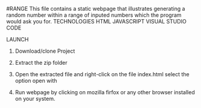 #RANGE
This file contains a static webpage that illustrates generating a random number within a range of inputed numbers
which the program would ask you for.
TECHNOLOGIES 
HTML
JAVASCRIPT
VISUAL STUDIO CODE

LAUNCH
1. Download/clone Project

2. Extract the zip folder

3. Open the extracted file and right-click on the file index.html select the option open with

4. Run webpage by clicking on mozilla firfox or any other browser installed on your system.


